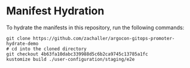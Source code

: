 # Manifest Hydration

To hydrate the manifests in this repository, run the following commands:

```shell
git clone https://github.com/zachaller/argocon-gitops-promoter-hydrate-demo
# cd into the cloned directory
git checkout 4b63fa10dabc339988d5c6b2ca9745c13785a1fc
kustomize build ./user-configuration/staging/e2e
```
